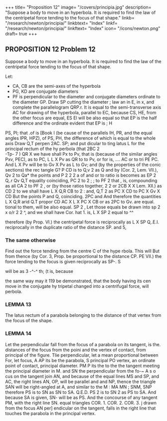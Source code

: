 +++
title= "Proposition 12"
image= "/covers/principia.jpg"
description= "Suppose a body to move in an hyperbola. It is required to find the law of the centripetal force tending to the focus of that shape."
linkb= "/research/newton/principia/"
linkbtext= "Index"
linkf= "/research/newton/principia/"
linkftext= "Index"
icon= "/icons/newton.png"
draft= true
+++


## PROPOSITION 12 Problem 12

Suppose a body to move in an hyperbola. It is required to find the law of the centripetal force tending to the focus of that shape.

Let:

- CA, CB are  the semi-axes of the hyperbola
- PG, KD are conjugate diameters
- PF is perpendicular to the diameter
and conjugate diameters
ordinate to the diameter GP.
Draw SP cutting the diameter
;
law
an
in E,
in x, and complete the parallelogram QRP.r.
It is
equal to the semi-transverse axis AC for drawing
of the hyperbola, parallel to EC, because CS,
HE, from the other focus
are equal, ES El will be also equal so that EP is the half difference
and the ordinate
evident that
EP
is
;
H

PS, PI; that
.of
is
[Book
I
(be
cause of the parallels IH,
PR, and the equal angles
IPR, HPZ), of PS, PH,
the difference of which is
equal to the whole axis
Draw Q,T perpen
2AC.
SP; and put
dicular to
ting
latus
L
for the principal
rectum of the hy
perbola
(that
2BC 2 \
-Tp-
7
)
QR
X
we
have
shall
Px
to Pv, that is
(because of the similar
angles Pxv, PEC), as
to
PC,
L
L X Pv as QR
to
to Pv, or
for
is,
....
AC
or
to
tri
PE
PC.
And L X Pv will be to
Gv X Pv as L to Gv;
and (by the properties of
the conic sections) the rec
tangle G?
P
CD
is
to
Q,v
2
as
Q
and by (Cor. 2, Lem. VII.), Qv 2 to Qa* the points
and P
2
2
2
a
of
and
or
to
ratio
is
becomes
as
EP 2
Q,.r
Qv
Q,T
equality
coinciding,
PC
2
to
2
;
;
to
PF
2
that
,
is,
compounding
as
all
CA 2
to
PF
2
,
or (by
those ratios together,
2
2
or 2CB X
X
Lem. XII.) as CD 2 to
we shall have L X Q,R
CB
to
2
:
and,
Q,T 2
as
PC X CD to PC X Gv X CD
But the points P and Q, coinciding. 2PC and
And therefore the quantities L X Q,R arid Q.T propor
CD
AC X L X PC
X CB or as 2PC to Gv.
are equal.
tional to them, will be also equal.
SP
2
,
Let those equals be drawn into
sp 2 x o/r 2
2
^, and we shall have
Cor.
hat
1.
is,
L X SP
2
equal to
^^

therefore (by
Prop. VI.) the centripetal force is reciprocally as L X SP
Q,.E.I.
reciprocally in the duplicate ratio of the distance SP.
and
5,

### The same otherwise

Find out the force tending from the centre C of the hype rbola. This will
But from thence (by Cor. 3, Prop.
be proportional to the distance CP.
PE
VII.) the force tending to the focus
is
given reciprocally as SP-.
S

will be as
3
-^-^
th;
(t
is,
because

the same
way may
it
119
be demonstrated, that the body having its cen
move in the conjugate hy
tripetal changed into a centrifugal force, will
perbola.

### LEMMA 13

The latus rectum of a parabola belonging to
the distance of that vertex from the focus of the shape. 


### LEMMA 14

Let the perpendicular fall from the focus of a parabola on its tangent, is the. distances
of the focus from the poini
and
the
vertex
of contact,
from
principal
of the figure.
Tlie perpendicular,
let
a mean proportional between
For, let
focus,
A
AP
its
be the parabola, S
principal
PO
vertex,
an ordinate
point of contact,
principal diameter.
PM
P
its
the
to the
the tangent
meeting the principal diameter in M.
and SN the perpendicular from the fo-~
A
s
o
cus on the tangent join AN, and because of the equal lines MS and
SP,
and AC, the right lines AN, OP, will be parallel and
and NP,
thence the triangle SAN will be right-angled at A, and similar to the
M
:
MA
MN
;
SNM, SNP therefore PS is to SN as SN to SA. Q.E.D.
PS 2 is to SN 2 as PS to SA.
And because SA is given, SN- will be as PS.
And the concourse of any tangent PM, with the right line SN.
equal triangles
COR. 1.
COR. 2.
COR. 3.
j
drawn from the focus
AN
per] endicular on the tangent, falls in the right line
that touches the parabola in the principal vertex.

